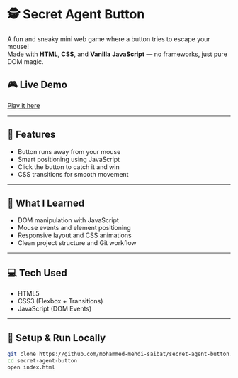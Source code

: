 # 🕵️ Secret Agent Button

A fun and sneaky mini web game where a button tries to escape your mouse!  
Made with **HTML**, **CSS**, and **Vanilla JavaScript** — no frameworks, just pure DOM magic.

## 🎮 Live Demo

[Play it here](https://mohammed-mehdi-saibat.github.io/secret-agent-button/)

---

## 🚀 Features

- Button runs away from your mouse
- Smart positioning using JavaScript
- Click the button to catch it and win
- CSS transitions for smooth movement

---

## 🧠 What I Learned

- DOM manipulation with JavaScript
- Mouse events and element positioning
- Responsive layout and CSS animations
- Clean project structure and Git workflow

---

## 💻 Tech Used

- HTML5
- CSS3 (Flexbox + Transitions)
- JavaScript (DOM Events)

---

## 📂 Setup & Run Locally

```bash
git clone https://github.com/mohammed-mehdi-saibat/secret-agent-button.git
cd secret-agent-button
open index.html
```
